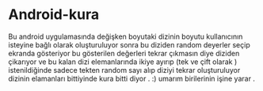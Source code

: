 # Android-kura
Bu android uygulamasında  değişken boyutaki dizinin boyutu kullanıcının isteyine bağlı olarak oluşturuluyor sonra bu diziden random deyerler seçip ekranda 
gösteriyor bu gösterilen değerleri tekrar çıkmasın diye diziden çikarıyor ve bu kalan dizi elemanlarında ikiye ayırıp (tek ve çift olarak ) istenildiğinde 
sadece tekten random sayı alıp diziyi tekrar oluşturuluyor dizinin elamanları bittiyinde kura bitti diyor . :) umarım birilerinin işine yarar .
